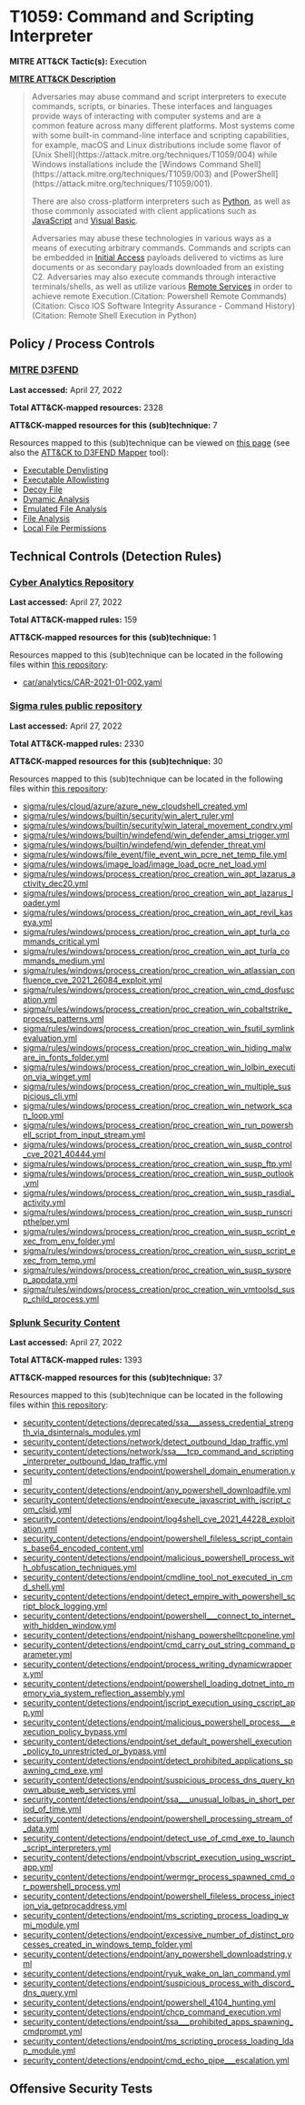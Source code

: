 # T1059: Command and Scripting Interpreter
**MITRE ATT&CK Tactic(s):** Execution

**[MITRE ATT&CK Description](https://attack.mitre.org/techniques/T1059)**
<blockquote>Adversaries may abuse command and script interpreters to execute commands, scripts, or binaries. These interfaces and languages provide ways of interacting with computer systems and are a common feature across many different platforms. Most systems come with some built-in command-line interface and scripting capabilities, for example, macOS and Linux distributions include some flavor of [Unix Shell](https://attack.mitre.org/techniques/T1059/004) while Windows installations include the [Windows Command Shell](https://attack.mitre.org/techniques/T1059/003) and [PowerShell](https://attack.mitre.org/techniques/T1059/001).

There are also cross-platform interpreters such as [Python](https://attack.mitre.org/techniques/T1059/006), as well as those commonly associated with client applications such as [JavaScript](https://attack.mitre.org/techniques/T1059/007) and [Visual Basic](https://attack.mitre.org/techniques/T1059/005).

Adversaries may abuse these technologies in various ways as a means of executing arbitrary commands. Commands and scripts can be embedded in [Initial Access](https://attack.mitre.org/tactics/TA0001) payloads delivered to victims as lure documents or as secondary payloads downloaded from an existing C2. Adversaries may also execute commands through interactive terminals/shells, as well as utilize various [Remote Services](https://attack.mitre.org/techniques/T1021) in order to achieve remote Execution.(Citation: Powershell Remote Commands)(Citation: Cisco IOS Software Integrity Assurance - Command History)(Citation: Remote Shell Execution in Python)</blockquote>

## Policy / Process Controls
### [MITRE D3FEND](https://d3fend.mitre.org/)
**Last accessed:** April 27, 2022

**Total ATT&CK-mapped resources:** 2328

**ATT&CK-mapped resources for this (sub)technique:** 7

Resources mapped to this (sub)technique can be viewed on [this page](https://d3fend.mitre.org/) (see also the [ATT&CK to D3FEND Mapper](https://d3fend.mitre.org/tools/attack-mapper) tool):

* [Executable Denylisting](https://d3fend.mitre.org/techniques/d3f:ExecutableDenylisting)
* [Executable Allowlisting](https://d3fend.mitre.org/techniques/d3f:ExecutableAllowlisting)
* [Decoy File](https://d3fend.mitre.org/techniques/d3f:DecoyFile)
* [Dynamic Analysis](https://d3fend.mitre.org/techniques/d3f:DynamicAnalysis)
* [Emulated File Analysis](https://d3fend.mitre.org/techniques/d3f:EmulatedFileAnalysis)
* [File Analysis](https://d3fend.mitre.org/techniques/d3f:FileAnalysis)
* [Local File Permissions](https://d3fend.mitre.org/techniques/d3f:LocalFilePermissions)

## Technical Controls (Detection Rules)
### [Cyber Analytics Repository](https://car.mitre.org)
**Last accessed:** April 27, 2022

**Total ATT&CK-mapped rules:** 159

**ATT&CK-mapped resources for this (sub)technique:** 1

Resources mapped to this (sub)technique can be located in the following files within [this repository](https://github.com/mitre-attack/car/blob/master/analytics):

* [car/analytics/CAR-2021-01-002.yaml](https://github.com/mitre-attack/car/blob/master/analytics/CAR-2021-01-002.yaml)

### [Sigma rules public repository](https://github.com/SigmaHQ/sigma)
**Last accessed:** April 27, 2022

**Total ATT&CK-mapped rules:** 2330

**ATT&CK-mapped resources for this (sub)technique:** 30

Resources mapped to this (sub)technique can be located in the following files within [this repository](https://github.com/SigmaHQ/sigma/tree/master/rules):

* [sigma/rules/cloud/azure/azure_new_cloudshell_created.yml](https://github.com/SigmaHQ/sigma/blob/master/rules/cloud/azure/azure_new_cloudshell_created.yml)
* [sigma/rules/windows/builtin/security/win_alert_ruler.yml](https://github.com/SigmaHQ/sigma/blob/master/rules/windows/builtin/security/win_alert_ruler.yml)
* [sigma/rules/windows/builtin/security/win_lateral_movement_condrv.yml](https://github.com/SigmaHQ/sigma/blob/master/rules/windows/builtin/security/win_lateral_movement_condrv.yml)
* [sigma/rules/windows/builtin/windefend/win_defender_amsi_trigger.yml](https://github.com/SigmaHQ/sigma/blob/master/rules/windows/builtin/windefend/win_defender_amsi_trigger.yml)
* [sigma/rules/windows/builtin/windefend/win_defender_threat.yml](https://github.com/SigmaHQ/sigma/blob/master/rules/windows/builtin/windefend/win_defender_threat.yml)
* [sigma/rules/windows/file_event/file_event_win_pcre_net_temp_file.yml](https://github.com/SigmaHQ/sigma/blob/master/rules/windows/file_event/file_event_win_pcre_net_temp_file.yml)
* [sigma/rules/windows/image_load/image_load_pcre_net_load.yml](https://github.com/SigmaHQ/sigma/blob/master/rules/windows/image_load/image_load_pcre_net_load.yml)
* [sigma/rules/windows/process_creation/proc_creation_win_apt_lazarus_activity_dec20.yml](https://github.com/SigmaHQ/sigma/blob/master/rules/windows/process_creation/proc_creation_win_apt_lazarus_activity_dec20.yml)
* [sigma/rules/windows/process_creation/proc_creation_win_apt_lazarus_loader.yml](https://github.com/SigmaHQ/sigma/blob/master/rules/windows/process_creation/proc_creation_win_apt_lazarus_loader.yml)
* [sigma/rules/windows/process_creation/proc_creation_win_apt_revil_kaseya.yml](https://github.com/SigmaHQ/sigma/blob/master/rules/windows/process_creation/proc_creation_win_apt_revil_kaseya.yml)
* [sigma/rules/windows/process_creation/proc_creation_win_apt_turla_commands_critical.yml](https://github.com/SigmaHQ/sigma/blob/master/rules/windows/process_creation/proc_creation_win_apt_turla_commands_critical.yml)
* [sigma/rules/windows/process_creation/proc_creation_win_apt_turla_commands_medium.yml](https://github.com/SigmaHQ/sigma/blob/master/rules/windows/process_creation/proc_creation_win_apt_turla_commands_medium.yml)
* [sigma/rules/windows/process_creation/proc_creation_win_atlassian_confluence_cve_2021_26084_exploit.yml](https://github.com/SigmaHQ/sigma/blob/master/rules/windows/process_creation/proc_creation_win_atlassian_confluence_cve_2021_26084_exploit.yml)
* [sigma/rules/windows/process_creation/proc_creation_win_cmd_dosfuscation.yml](https://github.com/SigmaHQ/sigma/blob/master/rules/windows/process_creation/proc_creation_win_cmd_dosfuscation.yml)
* [sigma/rules/windows/process_creation/proc_creation_win_cobaltstrike_process_patterns.yml](https://github.com/SigmaHQ/sigma/blob/master/rules/windows/process_creation/proc_creation_win_cobaltstrike_process_patterns.yml)
* [sigma/rules/windows/process_creation/proc_creation_win_fsutil_symlinkevaluation.yml](https://github.com/SigmaHQ/sigma/blob/master/rules/windows/process_creation/proc_creation_win_fsutil_symlinkevaluation.yml)
* [sigma/rules/windows/process_creation/proc_creation_win_hiding_malware_in_fonts_folder.yml](https://github.com/SigmaHQ/sigma/blob/master/rules/windows/process_creation/proc_creation_win_hiding_malware_in_fonts_folder.yml)
* [sigma/rules/windows/process_creation/proc_creation_win_lolbin_execution_via_winget.yml](https://github.com/SigmaHQ/sigma/blob/master/rules/windows/process_creation/proc_creation_win_lolbin_execution_via_winget.yml)
* [sigma/rules/windows/process_creation/proc_creation_win_multiple_suspicious_cli.yml](https://github.com/SigmaHQ/sigma/blob/master/rules/windows/process_creation/proc_creation_win_multiple_suspicious_cli.yml)
* [sigma/rules/windows/process_creation/proc_creation_win_network_scan_loop.yml](https://github.com/SigmaHQ/sigma/blob/master/rules/windows/process_creation/proc_creation_win_network_scan_loop.yml)
* [sigma/rules/windows/process_creation/proc_creation_win_run_powershell_script_from_input_stream.yml](https://github.com/SigmaHQ/sigma/blob/master/rules/windows/process_creation/proc_creation_win_run_powershell_script_from_input_stream.yml)
* [sigma/rules/windows/process_creation/proc_creation_win_susp_control_cve_2021_40444.yml](https://github.com/SigmaHQ/sigma/blob/master/rules/windows/process_creation/proc_creation_win_susp_control_cve_2021_40444.yml)
* [sigma/rules/windows/process_creation/proc_creation_win_susp_ftp.yml](https://github.com/SigmaHQ/sigma/blob/master/rules/windows/process_creation/proc_creation_win_susp_ftp.yml)
* [sigma/rules/windows/process_creation/proc_creation_win_susp_outlook.yml](https://github.com/SigmaHQ/sigma/blob/master/rules/windows/process_creation/proc_creation_win_susp_outlook.yml)
* [sigma/rules/windows/process_creation/proc_creation_win_susp_rasdial_activity.yml](https://github.com/SigmaHQ/sigma/blob/master/rules/windows/process_creation/proc_creation_win_susp_rasdial_activity.yml)
* [sigma/rules/windows/process_creation/proc_creation_win_susp_runscripthelper.yml](https://github.com/SigmaHQ/sigma/blob/master/rules/windows/process_creation/proc_creation_win_susp_runscripthelper.yml)
* [sigma/rules/windows/process_creation/proc_creation_win_susp_script_exec_from_env_folder.yml](https://github.com/SigmaHQ/sigma/blob/master/rules/windows/process_creation/proc_creation_win_susp_script_exec_from_env_folder.yml)
* [sigma/rules/windows/process_creation/proc_creation_win_susp_script_exec_from_temp.yml](https://github.com/SigmaHQ/sigma/blob/master/rules/windows/process_creation/proc_creation_win_susp_script_exec_from_temp.yml)
* [sigma/rules/windows/process_creation/proc_creation_win_susp_sysprep_appdata.yml](https://github.com/SigmaHQ/sigma/blob/master/rules/windows/process_creation/proc_creation_win_susp_sysprep_appdata.yml)
* [sigma/rules/windows/process_creation/proc_creation_win_vmtoolsd_susp_child_process.yml](https://github.com/SigmaHQ/sigma/blob/master/rules/windows/process_creation/proc_creation_win_vmtoolsd_susp_child_process.yml)

### [Splunk Security Content](https://github.com/splunk/security_content)
**Last accessed:** April 27, 2022

**Total ATT&CK-mapped rules:** 1393

**ATT&CK-mapped resources for this (sub)technique:** 37

Resources mapped to this (sub)technique can be located in the following files within [this repository](https://github.com/splunk/security_content/tree/develop/detections):

* [security_content/detections/deprecated/ssa___assess_credential_strength_via_dsinternals_modules.yml](https://github.com/splunk/security_content/blob/develop/detections/deprecated/ssa___assess_credential_strength_via_dsinternals_modules.yml)
* [security_content/detections/network/detect_outbound_ldap_traffic.yml](https://github.com/splunk/security_content/blob/develop/detections/network/detect_outbound_ldap_traffic.yml)
* [security_content/detections/network/ssa___tcp_command_and_scripting_interpreter_outbound_ldap_traffic.yml](https://github.com/splunk/security_content/blob/develop/detections/network/ssa___tcp_command_and_scripting_interpreter_outbound_ldap_traffic.yml)
* [security_content/detections/endpoint/powershell_domain_enumeration.yml](https://github.com/splunk/security_content/blob/develop/detections/endpoint/powershell_domain_enumeration.yml)
* [security_content/detections/endpoint/any_powershell_downloadfile.yml](https://github.com/splunk/security_content/blob/develop/detections/endpoint/any_powershell_downloadfile.yml)
* [security_content/detections/endpoint/execute_javascript_with_jscript_com_clsid.yml](https://github.com/splunk/security_content/blob/develop/detections/endpoint/execute_javascript_with_jscript_com_clsid.yml)
* [security_content/detections/endpoint/log4shell_cve_2021_44228_exploitation.yml](https://github.com/splunk/security_content/blob/develop/detections/endpoint/log4shell_cve_2021_44228_exploitation.yml)
* [security_content/detections/endpoint/powershell_fileless_script_contains_base64_encoded_content.yml](https://github.com/splunk/security_content/blob/develop/detections/endpoint/powershell_fileless_script_contains_base64_encoded_content.yml)
* [security_content/detections/endpoint/malicious_powershell_process_with_obfuscation_techniques.yml](https://github.com/splunk/security_content/blob/develop/detections/endpoint/malicious_powershell_process_with_obfuscation_techniques.yml)
* [security_content/detections/endpoint/cmdline_tool_not_executed_in_cmd_shell.yml](https://github.com/splunk/security_content/blob/develop/detections/endpoint/cmdline_tool_not_executed_in_cmd_shell.yml)
* [security_content/detections/endpoint/detect_empire_with_powershell_script_block_logging.yml](https://github.com/splunk/security_content/blob/develop/detections/endpoint/detect_empire_with_powershell_script_block_logging.yml)
* [security_content/detections/endpoint/powershell___connect_to_internet_with_hidden_window.yml](https://github.com/splunk/security_content/blob/develop/detections/endpoint/powershell___connect_to_internet_with_hidden_window.yml)
* [security_content/detections/endpoint/nishang_powershelltcponeline.yml](https://github.com/splunk/security_content/blob/develop/detections/endpoint/nishang_powershelltcponeline.yml)
* [security_content/detections/endpoint/cmd_carry_out_string_command_parameter.yml](https://github.com/splunk/security_content/blob/develop/detections/endpoint/cmd_carry_out_string_command_parameter.yml)
* [security_content/detections/endpoint/process_writing_dynamicwrapperx.yml](https://github.com/splunk/security_content/blob/develop/detections/endpoint/process_writing_dynamicwrapperx.yml)
* [security_content/detections/endpoint/powershell_loading_dotnet_into_memory_via_system_reflection_assembly.yml](https://github.com/splunk/security_content/blob/develop/detections/endpoint/powershell_loading_dotnet_into_memory_via_system_reflection_assembly.yml)
* [security_content/detections/endpoint/jscript_execution_using_cscript_app.yml](https://github.com/splunk/security_content/blob/develop/detections/endpoint/jscript_execution_using_cscript_app.yml)
* [security_content/detections/endpoint/malicious_powershell_process___execution_policy_bypass.yml](https://github.com/splunk/security_content/blob/develop/detections/endpoint/malicious_powershell_process___execution_policy_bypass.yml)
* [security_content/detections/endpoint/set_default_powershell_execution_policy_to_unrestricted_or_bypass.yml](https://github.com/splunk/security_content/blob/develop/detections/endpoint/set_default_powershell_execution_policy_to_unrestricted_or_bypass.yml)
* [security_content/detections/endpoint/detect_prohibited_applications_spawning_cmd_exe.yml](https://github.com/splunk/security_content/blob/develop/detections/endpoint/detect_prohibited_applications_spawning_cmd_exe.yml)
* [security_content/detections/endpoint/suspicious_process_dns_query_known_abuse_web_services.yml](https://github.com/splunk/security_content/blob/develop/detections/endpoint/suspicious_process_dns_query_known_abuse_web_services.yml)
* [security_content/detections/endpoint/ssa___unusual_lolbas_in_short_period_of_time.yml](https://github.com/splunk/security_content/blob/develop/detections/endpoint/ssa___unusual_lolbas_in_short_period_of_time.yml)
* [security_content/detections/endpoint/powershell_processing_stream_of_data.yml](https://github.com/splunk/security_content/blob/develop/detections/endpoint/powershell_processing_stream_of_data.yml)
* [security_content/detections/endpoint/detect_use_of_cmd_exe_to_launch_script_interpreters.yml](https://github.com/splunk/security_content/blob/develop/detections/endpoint/detect_use_of_cmd_exe_to_launch_script_interpreters.yml)
* [security_content/detections/endpoint/vbscript_execution_using_wscript_app.yml](https://github.com/splunk/security_content/blob/develop/detections/endpoint/vbscript_execution_using_wscript_app.yml)
* [security_content/detections/endpoint/wermgr_process_spawned_cmd_or_powershell_process.yml](https://github.com/splunk/security_content/blob/develop/detections/endpoint/wermgr_process_spawned_cmd_or_powershell_process.yml)
* [security_content/detections/endpoint/powershell_fileless_process_injection_via_getprocaddress.yml](https://github.com/splunk/security_content/blob/develop/detections/endpoint/powershell_fileless_process_injection_via_getprocaddress.yml)
* [security_content/detections/endpoint/ms_scripting_process_loading_wmi_module.yml](https://github.com/splunk/security_content/blob/develop/detections/endpoint/ms_scripting_process_loading_wmi_module.yml)
* [security_content/detections/endpoint/excessive_number_of_distinct_processes_created_in_windows_temp_folder.yml](https://github.com/splunk/security_content/blob/develop/detections/endpoint/excessive_number_of_distinct_processes_created_in_windows_temp_folder.yml)
* [security_content/detections/endpoint/any_powershell_downloadstring.yml](https://github.com/splunk/security_content/blob/develop/detections/endpoint/any_powershell_downloadstring.yml)
* [security_content/detections/endpoint/ryuk_wake_on_lan_command.yml](https://github.com/splunk/security_content/blob/develop/detections/endpoint/ryuk_wake_on_lan_command.yml)
* [security_content/detections/endpoint/suspicious_process_with_discord_dns_query.yml](https://github.com/splunk/security_content/blob/develop/detections/endpoint/suspicious_process_with_discord_dns_query.yml)
* [security_content/detections/endpoint/powershell_4104_hunting.yml](https://github.com/splunk/security_content/blob/develop/detections/endpoint/powershell_4104_hunting.yml)
* [security_content/detections/endpoint/chcp_command_execution.yml](https://github.com/splunk/security_content/blob/develop/detections/endpoint/chcp_command_execution.yml)
* [security_content/detections/endpoint/ssa___prohibited_apps_spawning_cmdprompt.yml](https://github.com/splunk/security_content/blob/develop/detections/endpoint/ssa___prohibited_apps_spawning_cmdprompt.yml)
* [security_content/detections/endpoint/ms_scripting_process_loading_ldap_module.yml](https://github.com/splunk/security_content/blob/develop/detections/endpoint/ms_scripting_process_loading_ldap_module.yml)
* [security_content/detections/endpoint/cmd_echo_pipe___escalation.yml](https://github.com/splunk/security_content/blob/develop/detections/endpoint/cmd_echo_pipe___escalation.yml)


## Offensive Security Tests
